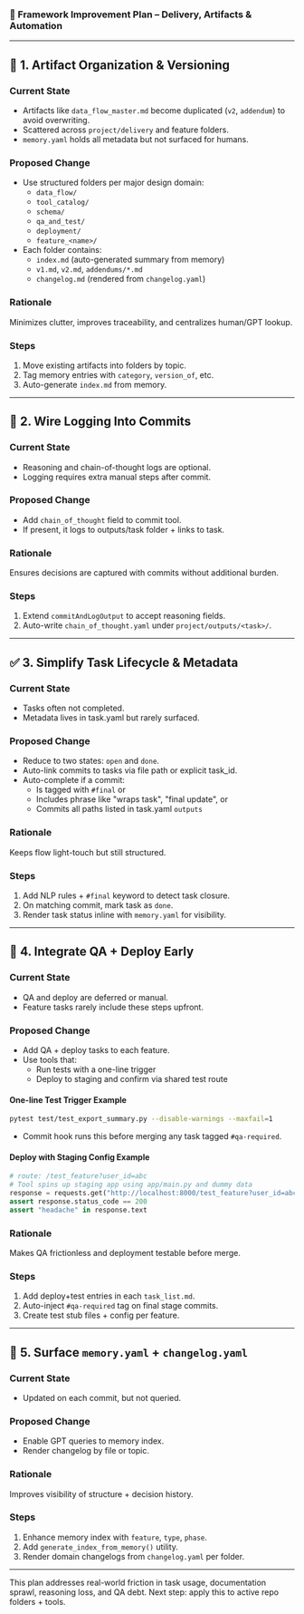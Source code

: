 ### 🚧 Framework Improvement Plan – Delivery, Artifacts & Automation

---

## 🔧 1. Artifact Organization & Versioning

### Current State
- Artifacts like `data_flow_master.md` become duplicated (`v2`, `addendum`) to avoid overwriting.
- Scattered across `project/delivery` and feature folders.
- `memory.yaml` holds all metadata but not surfaced for humans.

### Proposed Change
- Use structured folders per major design domain:
  - `data_flow/`
  - `tool_catalog/`
  - `schema/`
  - `qa_and_test/`
  - `deployment/`
  - `feature_<name>/`
- Each folder contains:
  - `index.md` (auto-generated summary from memory)
  - `v1.md`, `v2.md`, `addendums/*.md`
  - `changelog.md` (rendered from `changelog.yaml`)

### Rationale
Minimizes clutter, improves traceability, and centralizes human/GPT lookup.

### Steps
1. Move existing artifacts into folders by topic.
2. Tag memory entries with `category`, `version_of`, etc.
3. Auto-generate `index.md` from memory.

---

## 🧠 2. Wire Logging Into Commits

### Current State
- Reasoning and chain-of-thought logs are optional.
- Logging requires extra manual steps after commit.

### Proposed Change
- Add `chain_of_thought` field to commit tool.
- If present, it logs to outputs/task folder + links to task.

### Rationale
Ensures decisions are captured with commits without additional burden.

### Steps
1. Extend `commitAndLogOutput` to accept reasoning fields.
2. Auto-write `chain_of_thought.yaml` under `project/outputs/<task>/`.

---

## ✅ 3. Simplify Task Lifecycle & Metadata

### Current State
- Tasks often not completed.
- Metadata lives in task.yaml but rarely surfaced.

### Proposed Change
- Reduce to two states: `open` and `done`.
- Auto-link commits to tasks via file path or explicit task_id.
- Auto-complete if a commit:
  - Is tagged with `#final` or
  - Includes phrase like "wraps task", "final update", or
  - Commits all paths listed in task.yaml `outputs`

### Rationale
Keeps flow light-touch but still structured.

### Steps
1. Add NLP rules + `#final` keyword to detect task closure.
2. On matching commit, mark task as `done`.
3. Render task status inline with `memory.yaml` for visibility.

---

## 🧪 4. Integrate QA + Deploy Early

### Current State
- QA and deploy are deferred or manual.
- Feature tasks rarely include these steps upfront.

### Proposed Change
- Add QA + deploy tasks to each feature.
- Use tools that:
  - Run tests with a one-line trigger
  - Deploy to staging and confirm via shared test route

#### One-line Test Trigger Example
```bash
pytest test/test_export_summary.py --disable-warnings --maxfail=1
```
- Commit hook runs this before merging any task tagged `#qa-required`.

#### Deploy with Staging Config Example
```python
# route: /test_feature?user_id=abc
# Tool spins up staging app using app/main.py and dummy data
response = requests.get("http://localhost:8000/test_feature?user_id=abc")
assert response.status_code == 200
assert "headache" in response.text
```

### Rationale
Makes QA frictionless and deployment testable before merge.

### Steps
1. Add deploy+test entries in each `task_list.md`.
2. Auto-inject `#qa-required` tag on final stage commits.
3. Create test stub files + config per feature.

---

## 📘 5. Surface `memory.yaml` + `changelog.yaml`

### Current State
- Updated on each commit, but not queried.

### Proposed Change
- Enable GPT queries to memory index.
- Render changelog by file or topic.

### Rationale
Improves visibility of structure + decision history.

### Steps
1. Enhance memory index with `feature`, `type`, `phase`.
2. Add `generate_index_from_memory()` utility.
3. Render domain changelogs from `changelog.yaml` per folder.

---

This plan addresses real-world friction in task usage, documentation sprawl, reasoning loss, and QA debt. Next step: apply this to active repo folders + tools.